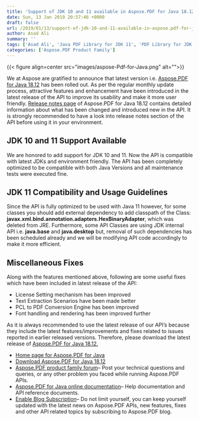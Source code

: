 ```yaml
---
title: 'Support of JDK 10 and 11 available in Aspose.PDF for Java 18.12'
date: Sun, 13 Jan 2019 20:57:46 +0000
draft: false
url: /2019/01/13/support-of-jdk-10-and-11-available-in-aspose.pdf-for-java-18.12/
author: Asad Ali
summary: ''
tags: ['Asad Ali', 'Java PDF Library for JDK 11', 'PDF Library for JDK 10']
categories: ['Aspose.PDF Product Family']
---
```




{{< figure align=center src="images/aspose-Pdf-for-Java.png" alt="">}}


We at Aspose are gratified to announce that latest version i.e. [Aspose.PDF for Java 18.12][1] has been rolled out. As per the regular monthly update process, attractive features and enhancement have been introduced in the latest release of the API to improve its usability and make it more user friendly. [Release notes page][2] of Aspose.PDF for Java 18.12 contains detailed information about what has been changed and introduced new in the API. It is strongly recommended to have a look into release notes section of the API before using it in your environment.

## JDK 10 and 11 Support Available

We are honored to add support for JDK 10 and 11. Now the API is compatible with latest JDKs and environment friendly. The API has been completely optimized to be compatible with both Java Versions and all maintenance tests were executed fine.

## JDK 11 Compatibility and Usage Guidelines

Since the API is fully optimized to be used with Java 11 however, for some classes you should add external dependency to add classpath of the Class: **javax.xml.bind.annotation.adapters.HexBinaryAdapter**, which was deleted from JRE. Furthermore, some API Classes are using JDK internal API i.e. **java.base** and **java.desktop** but, removal of such dependencies has been scheduled already and we will be modifying API code accordingly to make it more efficient.

## Miscellaneous Fixes

Along with the features mentioned above, following are some useful fixes which have been included in latest release of the API:

*   License Setting mechanism has been improved
*   Text Extraction Scenarios have been made better
*   PCL to PDF Conversion Engine has been improved
*   Font handling and rendering has been improved further

As it is always recommended to use the latest release of our API’s because they include the latest features/improvements and fixes related to issues reported in earlier released versions. Therefore, please download the latest release of [Aspose.PDF for Java 18.12.][3]

*   [Home page for Aspose.PDF for Java][4]
*   [Download Aspose.PDF for Java 18.12][5]
*   [Aspose.PDF product family forum][6]– Post your technical questions and queries, or any other problem you faced while running Aspose.PDF APIs.
*   [Aspose.PDF for Java online documentation][7]– Help documentation and API reference documents.
*   [Enable Blog Subscription][8]– Do not limit yourself, you can keep yourself updated with the latest news on Aspose.PDF APIs, new features, fixes and other API related topics by subscribing to Aspose.PDF blog.




[1]: https://repository.aspose.com/repo/com/aspose/aspose-pdf/18.12/
[2]: https://docs.aspose.com/display/pdfjava/Aspose.PDF+for+Java+18.12+Release+Notes
[3]: https://repository.aspose.com/repo/com/aspose/aspose-pdf/18.12/
[4]: https://products.aspose.com/pdf/java
[5]: https://repository.aspose.com/repo/com/aspose/aspose-pdf/18.12/
[6]: https://forum.aspose.com/c/pdf
[7]: https://docs.aspose.com/display/pdfjava/Home
[8]: https://blog.aspose.com/category/pdf/




